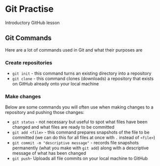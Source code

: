 # Git Practise
Introductory GitHub lesson

## Git Commands
Here are a lot of commands used in Git and what their purposes are

### Create repositories
- `git init` - this command turns an existing directory into a repository
- `git clone` - this command clones (downloads) a repository that exists on GitHub already onto your local machine

### Make changes
Below are some commands you will often use when making changes to a repository and pushing those changes:

- `git status` - not necessary but useful to spot what files have been changed and what files are ready to be committed
- `git add <file>` - this command prepares snapshots of the file to be committed (we can do this for all files at once with `.` instead of `<file>`)
- `git commit -m "descriptive message"` - records file snapshots permanently (what you make with `git add`) along with a descriptive message of what has been changed
- `git push`- Uploads all file commits on your local machine to GitHub

